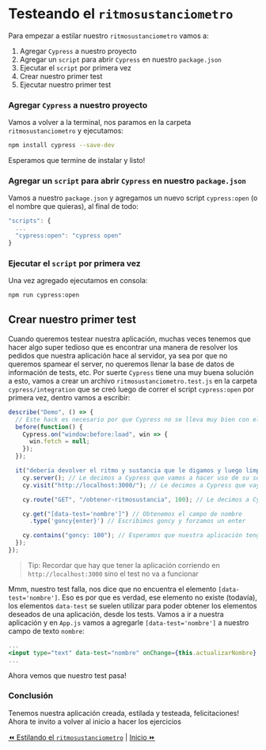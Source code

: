 # Testeando el `ritmosustanciometro`
Para empezar a estilar nuestro `ritmosustanciometro` vamos a:

1. Agregar `Cypress` a nuestro proyecto
2. Agregar un `script` para abrir `Cypress` en nuestro `package.json`
3. Ejecutar el `script` por primera vez
4. Crear nuestro primer test
5. Ejecutar nuestro primer test

### Agregar `Cypress` a nuestro proyecto
Vamos a volver a la terminal, nos paramos en la carpeta `ritmosustanciometro` y ejecutamos:
```bash
npm install cypress --save-dev
```
Esperamos que termine de instalar y listo!

### Agregar un `script` para abrir `Cypress` en nuestro `package.json`
Vamos a nuestro `package.json` y agregamos un nuevo script `cypress:open` (o el nombre que quieras), al final de todo:
```javascript
"scripts": {
  ...
  "cypress:open": "cypress open"
}
```

### Ejecutar el `script` por primera vez
Una vez agregado ejecutamos en consola:
```bash
npm run cypress:open
```

## Crear nuestro primer test
Cuando queremos testear nuestra aplicación, muchas veces tenemos que hacer algo super tedioso que es encontrar una manera de resolver los pedidos que nuestra aplicación hace al servidor, ya sea por que no queremos spamear el server, no queremos llenar la base de datos de información de tests, etc. Por suerte `Cypress` tiene una muy buena solución a esto, vamos a crear un archivo `ritmosustanciometro.test.js` en la carpeta `cypress/integration` que se creó luego de correr el script  `cypress:open` por primera vez, dentro vamos a escribir:
```javascript
describe("Demo", () => {
  // Este hack es necesario por que Cypress no se lleva muy bien con el fetch nativo del browser, con suerte no lo vamos a necesitar en un futuro, básicamente reemplaza el fetch nativo por null para poder reemplazarlo con el fetch de cypress, esto va a servir para poder decidir que van a devolver nuestros calls http, si en tu aplicación no estas usando el fetch nativo del browser y estás usando request, axios, jQuery u otra alternativa, podes omitir el hook `before`
  before(function() {
    Cypress.on("window:before:load", win => {
      win.fetch = null;
    });
  });

  it("debería devolver el ritmo y sustancia que le digamos y luego limpiar la evidencia", () => {
    cy.server(); // Le decimos a Cypress que vamos a hacer uso de su server
    cy.visit("http://localhost:3000/"); // Le decimos a Cypress que vaya al inicio de nuestra aplicación, en este caso suponemos que la aplicación esta corriendo en la URL `http://localhost:3000/`

    cy.route("GET", "/obtener-ritmosustancia", 100); // Le decimos a Cypress que la próxima vez que nuestra aplicación haga un pedido a una url que termine con `obtener-ritmo-y-sustancia`, la respuesta siempre sea 100

    cy.get("[data-test='nombre']") // Obtenemos el campo de nombre
      .type('goncy{enter}') // Escribimos goncy y forzamos un enter

    cy.contains("goncy: 100"); // Esperamos que nuestra aplicación tenga "goncy - 100" impreso en alguna parte
  });
});
```
> Tip: Recordar que hay que tener la aplicación corriendo en `http://localhost:3000` sino el test no va a funcionar

Mmm, nuestro test falla, nos dice que no encuentra el elemento `[data-test='nombre']`. Eso es por que es verdad, ese elemento no existe (todavía), los elementos `data-test` se suelen utilizar para poder obtener los elementos deseados de una aplicación, desde los tests. Vamos a ir a nuestra aplicación y en `App.js` vamos a agregarle `[data-test='nombre']` a nuestro campo de texto `nombre`:
```jsx
...
<input type="text" data-test="nombre" onChange={this.actualizarNombre} value={this.state.nombre} />
...
```
Ahora vemos que nuestro test pasa!

### Conclusión
Tenemos nuestra aplicación creada, estilada y testeada, felicitaciones!
Ahora te invito a volver al inicio a hacer los ejercicios

[⏪ Estilando el `ritmosustanciometro`](./03-estilar-ritmosustanciometro.md) | [Inicio ⏩](../../README.md)